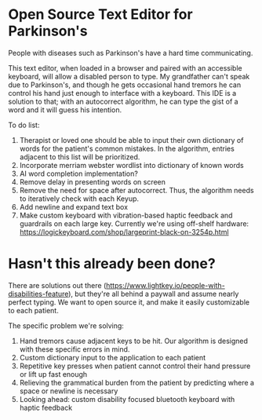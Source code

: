 # Open Source Text Editor for Parkinson's

People with diseases such as Parkinson's have a hard time communicating.

This text editor, when loaded in a browser and paired with an accessible keyboard, will allow a disabled person to type.
My grandfather can't speak due to Parkinson's, and though he gets occasional hand tremors he can control his hand just enough to interface with a keyboard.
This IDE is a solution to that; with an autocorrect algorithm, he can type the gist of a word and it will guess his intention. 

To do list:
1. Therapist or loved one should be able to input their own dictionary of words for the patient's common mistakes. In the algorithm, entries adjacent to this list will be prioritized.
2. Incorporate merriam webster wordlist into dictionary of known words
3. AI word completion implementation?
4. Remove delay in presenting words on screen
5. Remove the need for space after autocorrect. Thus, the algorithm needs to iteratively check with each Keyup.
6. Add newline and expand text box
7. Make custom keyboard with vibration-based haptic feedback and guardrails on each large key. Currently we're using off-shelf hardware: https://logickeyboard.com/shop/largeprint-black-on-3254p.html

# Hasn't this already been done?
There are solutions out there (https://www.lightkey.io/people-with-disabilities-feature), but they're all behind a paywall and assume nearly perfect typing. We want to open source it, and make it easily customizable to each patient.

The specific problem we're solving: 
1. Hand tremors cause adjacent keys to be hit. Our algorithm is designed with these specific errors in mind.
2. Custom dictionary input to the application to each patient
3. Repetitive key presses when patient cannot control their hand pressure or lift up fast enough
4. Relieving the grammatical burden from the patient by predicting where a space or newline is necessary 
5. Looking ahead: custom disability focused bluetooth keyboard with haptic feedback
